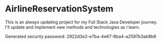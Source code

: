 # AirlineReservationSystem

This is an always updating project for my Full Stack Java Developer journey.
<br/>
I'll update and implement new methods and technologies as I learn.

Generated security password: 2922d3e2-e7ba-4e67-8ba4-a2597b3ab8b6